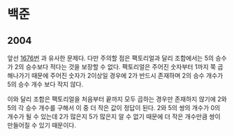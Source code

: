 # 백준

## 2004

앞선 [1676번](https://www.acmicpc.net/problem/1676) 과 유사한 문제다. 다만 주의할 점은 팩토리얼과 달리 조합에서는 5의 승수가 2의 승수보다 적다는 것을 보장할 수 없다. 팩토리얼은 주어진 숫자부터 1까지 쭉 곱해나가기 때문에 주어진 숫자가 2이상일 경우에 2가 반드시 존재하며 2의 승수 개수가 5의 승수 개수 보다 작지 않다.

이와 달리 조합은 팩토리얼을 처음부터 끝까지 모두 곱하는 경우만 존재하지 않기에 2와 5의 각 승수 개수를 구해서 이 중 더 작은 값이 정답이 된다. 2와 5의 쌍의 개수가 0의 개수가 될 수 있는데 2가 많은지 5가 많은지 알 수 없기 때문에 더 작은 개수만큼 쌍이 만들어질 수 있기 때문이다.

